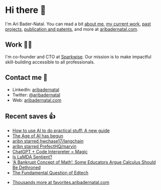 # Hi there  👋

I'm Ari Bader-Natal. You can read a bit [about me](https://aribadernatal.com), [my current work](https://aribadernatal.com/projects/Sparkwise/), [past projects](https://aribadernatal.com/projects/), [publication and patents](https://aribadernatal.com/publications), and more at [aribadernatal.com](https://aribadernatal.com).

## Work  👨‍💻

I'm co-founder and CTO at [Sparkwise](https://sparkwise.co). Our mission is to make impactful skill-building accessible to all professionals.

## Contact me  💬 

- LinkedIn: [aribadernatal](https://linkedin.com/in/aribadernatal)
- Twitter: [@aribadernatal](https://twitter.com/aribadernatal)
- Web: [aribadernatal.com](https://aribadernatal.com)

## Recent saves  👍

<!--START_SECTION:feed-->
* [How to use AI to do practical stuff: A new guide](https:&#x2F;&#x2F;favorites.aribadernatal.com&#x2F;pocket-favorites&#x2F;2023&#x2F;04&#x2F;how-to-use-ai-to-do-practical-stuff-a-new-guide&#x2F;)
* [The Age of AI has begun](https:&#x2F;&#x2F;favorites.aribadernatal.com&#x2F;pocket-favorites&#x2F;2023&#x2F;04&#x2F;the-age-of-ai-has-begun&#x2F;)
* [aribn starred hwchase17&#x2F;langchain](https:&#x2F;&#x2F;favorites.aribadernatal.com&#x2F;github-favorites&#x2F;2023&#x2F;04&#x2F;aribn-starred-hwchase17-langchain&#x2F;)
* [aribn starred PrefectHQ&#x2F;marvin](https:&#x2F;&#x2F;favorites.aribadernatal.com&#x2F;github-favorites&#x2F;2023&#x2F;03&#x2F;aribn-starred-prefecthq-marvin&#x2F;)
* [ChatGPT + Code Interpreter &#x3D; Magic](https:&#x2F;&#x2F;favorites.aribadernatal.com&#x2F;pocket-favorites&#x2F;2023&#x2F;03&#x2F;chatgpt-code-interpreter-magic&#x2F;)
* [Is LaMDA Sentient?](https:&#x2F;&#x2F;favorites.aribadernatal.com&#x2F;pocket-favorites&#x2F;2023&#x2F;03&#x2F;is-lamda-sentient&#x2F;)
* [‘A Bankrupt Concept of Math’: Some Educators Argue Calculus Should Be Dethroned](https:&#x2F;&#x2F;favorites.aribadernatal.com&#x2F;pocket-favorites&#x2F;2023&#x2F;03&#x2F;a-bankrupt-concept-of-math-some-educators-argue-calculus-should-be-dethroned&#x2F;)
* [The Fundamental Question of Edtech](https:&#x2F;&#x2F;favorites.aribadernatal.com&#x2F;pocket-favorites&#x2F;2023&#x2F;03&#x2F;the-fundamental-question-of-edtech&#x2F;)
<!--END_SECTION:feed-->
* [Thousands more at favorites.aribadernatal.com](https://favorites.aribadernatal.com)
